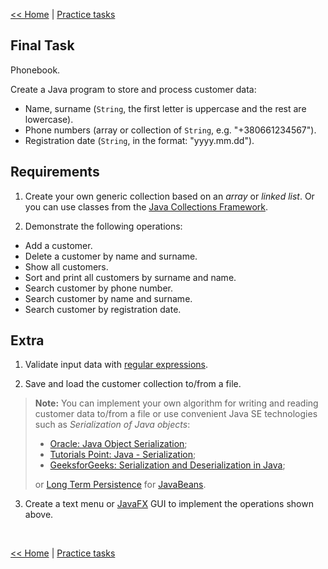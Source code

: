 [<< Home](readme.md) | [Practice tasks](readme.md#practice)

<span id="task_final"></span>
## Final Task

Phonebook.

Create a Java program to store and process customer data:

- Name, surname (`String`, the first letter is uppercase and the rest are lowercase).
- Phone numbers (array or collection of `String`, e.g. "+380661234567").
- Registration date (`String`, in the format: "yyyy.mm.dd").

## Requirements

1) Create your own generic collection based on an *array* or *linked list*. Or you can use classes from the [Java Collections Framework](https://docs.oracle.com/javase/8/docs/technotes/guides/collections/).

2) Demonstrate the following operations:

- Add a customer.
- Delete a customer by name and surname.
- Show all customers.
- Sort and print all customers by surname and name.
- Search customer by phone number.
- Search customer by name and surname.
- Search customer by registration date.

## Extra

1) Validate input data with [regular expressions](http://www.vogella.com/tutorials/JavaRegularExpressions/article.html).

2) Save and load the customer collection to/from a file.

> **Note:** You can implement your own algorithm for writing and reading customer data to/from a file or use convenient Java SE technologies such as *Serialization of Java objects*:
>
> - [Oracle: Java Object Serialization](https://docs.oracle.com/javase/8/docs/technotes/guides/serialization/examples/index.html);
> - [Tutorials Point: Java - Serialization](https://www.tutorialspoint.com/java/java_serialization.htm);
> - [GeeksforGeeks: Serialization and Deserialization in Java](https://www.geeksforgeeks.org/serialization-in-java/);
>
> or [Long Term Persistence](https://docs.oracle.com/javase/tutorial/javabeans/advanced/longpersistence.html) for [JavaBeans](https://en.wikipedia.org/wiki/JavaBeans).

3) Create a text menu or [JavaFX](http://docs.oracle.com/javase/8/javafx/user-interface-tutorial/) GUI to implement the operations shown above.

<br>

[<< Home](readme.md) | [Practice tasks](readme.md#practice)

